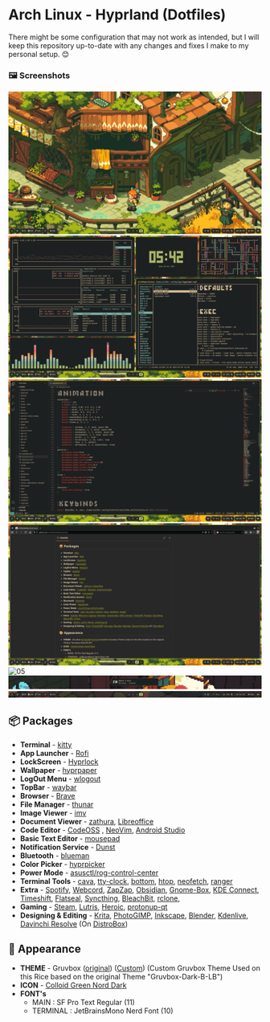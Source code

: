 # Arch Linux - Hyprland (Dotfiles)
There might be some configuration that may not work as intended, but I will keep this repository up-to-date with any changes and fixes I make to my personal setup. 😊

### 🖼️ Screenshots
![01](/screenshot/01.png)
![02](/screenshot/02.png)
![03](/screenshot/03.png)
![04](/screenshot/04.png)
![05](/screenshot/05.png8)
![06](/screenshot/06.png)
![07](/screenshot/07.png)

## 📦 Packages
- **Terminal** - [kitty](https://github.com/kovidgoyal/kitty)
- **App Launcher** - [Rofi](https://github.com/davatorium/rofi)
- **LockScreen** - [Hyprlock](https://github.com/hyprwm/hyprlock)
- **Wallpaper** - [hyprpaper](https://github.com/hyprwm/hyprpaper)
- **LogOut Menu** - [wlogout](https://github.com/ArtsyMacaw/wlogout) 
- **TopBar** - [waybar](https://github.com/Alexays/Waybar)
- **Browser** - [Brave](https://brave.com/)
- **File Manager** - [thunar](https://archlinux.org/packages/extra/x86_64/thunar/)
- **Image Viewer** - [imv](https://aur.archlinux.org/packages/imv-git)
- **Document Viewer** - [zathura](https://github.com/pwmt/zathura), [Libreoffice](https://github.com/LibreOffice)
- **Code Editor** - [CodeOSS](https://github.com/code-oss-dev/code) , [NeoVim](https://github.com/neovim/neovim), [Android Studio](https://developer.android.com/studio)
- **Basic Text Editor** - [mousepad](https://github.com/codebrainz/mousepad)
- **Notification Service** - [Dunst](https://github.com/dunst-project/dunst)
- **Bluetooth** - [blueman](https://github.com/blueman-project/blueman)
- **Color Picker** - [hyprpicker](https://github.com/hyprwm/hyprpicker)
- **Power Mode** - [asusctl/rog-control-center](https://github.com/flukejones/asusctl)
- **Terminal Tools** - [cava](https://github.com/karlstav/cava), [tty-clock](https://github.com/xorg62/tty-clock), [bottom](https://github.com/ClementTsang/bottom), [htop](https://github.com/htop-dev/htop), [neofetch](https://github.com/dylanaraps/neofetch), [ranger](https://github.com/ranger/ranger)
- **Extra** - [Spotify](https://open.spotify.com/), [Webcord](https://github.com/SpacingBat3/WebCord), [ZapZap](https://github.com/rafatosta/zapzap), [Obsidian](https://obsidian.md/), [Gnome-Box](https://github.com/GNOME/gnome-boxes), [KDE Connect](https://github.com/KDE/kdeconnect-kde), [Timeshift](https://github.com/linuxmint/timeshift), [Flatseal](https://github.com/tchx84/Flatseal), [Syncthing](https://github.com/syncthing/syncthing), [BleachBit](https://github.com/bleachbit/bleachbit), [rclone](https://github.com/rclone/rclone),
- **Gaming** - [Steam](https://store.steampowered.com/), [Lutris](https://lutris.net/), [Heroic](https://heroicgameslauncher.com/), [protonup-qt](https://davidotek.github.io/protonup-qt/)
- **Designing & Editing** - [Krita](https://github.com/KDE/krita), [PhotoGIMP](https://github.com/Diolinux/PhotoGIMP), [Inkscape](https://github.com/inkscape/inkscape), [Blender](https://www.blender.org/), [Kdenlive](https://github.com/KDE/kdenlive), [Davinchi Resolve](https://www.blackmagicdesign.com/products/davinciresolve) (On [DistroBox](https://github.com/89luca89/distrobox))

## 🎨 Appearance
- **THEME** - Gruvbox ([original](https://www.gnome-look.org/p/1681313/)) ([Custom](https://github.com/user_name/dotfiles/tree/main/home/.themes/))  (Custom Gruvbox Theme Used on this Rice based on the original Theme "Gruvbox-Dark-B-LB")
- **ICON** - [Colloid Green Nord Dark](https://github.com/vinceliuice/Colloid-icon-theme)
- **FONT's** 
    - MAIN : SF Pro Text Regular (11)
    - TERMINAL : JetBrainsMono Nerd Font (10)
